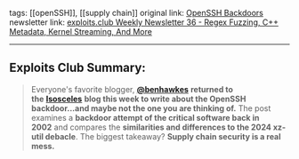 tags: [[openSSH]], [[supply chain]]
original link: [OpenSSH Backdoors](https://blog.isosceles.com/openssh-backdoors/?ref=blog.exploits.club)
newsletter link:  [exploits.club Weekly Newsletter 36 - Regex Fuzzing, C++ Metadata, Kernel Streaming, And More](https://blog.exploits.club/exploits-club-weekly-newsletter-36-regex-fuzzing-c-metadata-kernel-streaming-and-more/)

---
## Exploits Club Summary:
> Everyone's favorite blogger, [**@benhawkes**](https://x.com/benhawkes?lang=en&ref=blog.exploits.club) **returned to the** [**Isosceles**](https://isosceles.com/?ref=blog.exploits.club) **blog this week to write about the OpenSSH backdoor...and maybe not the one you are thinking of.** The post examines a **backdoor attempt of the critical software back in 2002** and compares the **similarities and differences to the 2024 xz-util debacle**. The biggest takeaway? **Supply chain security is a real mess.**